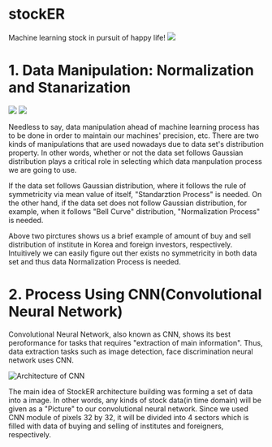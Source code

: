 # stockER
Machine learning stock in pursuit of happy life! 
![](https://image.shutterstock.com/image-illustration/financial-stock-market-graph-illustration-260nw-1043606782.jpg)

# 1. Data Manipulation: Normalization and Stanarization

![](https://github.com/mckim2020/Pictures/blob/master/forn_distribution.jpg)
![](https://github.com/mckim2020/Pictures/blob/master/inst_distribution.jpg)

Needless to say, data manipulation ahead of machine learning process has to be done in order to maintain our machines' precision, etc. There are two kinds of manipulations that are used nowadays due to data set's distribution property. In other words, whether or not the data set follows Gaussian distribution plays a critical role in selecting which data manpulation process we are going to use. 

If the data set follows Gaussian distribution, where it follows the rule of symmetricity via mean value of itself, "Standarztion Process" is needed. 
On the other hand, if the data set does not follow Gaussian distribution, for example, when it follows "Bell Curve" distribution, "Normalization Process" is needed.

Above two pirctures shows us a brief example of amount of buy and sell distribution of institute in Korea and foreign investors, respectively. Intuitively we can easily figure out ther exists no symmetricity in both data set and thus data Normalization Process is needed. 

# 2. Process Using CNN(Convolutional Neural Network) 

Convolutional Neural Network, also known as CNN, shows its best peroformance for tasks that requires "extraction of main information". Thus, data extraction tasks such as image detection, face discrimination neural network uses CNN. 

![Architecture of CNN](https://github.com/mckim2020/Pictures/blob/master/CNN.jpeg)

The main idea of StockER architecture building was forming a set of data into a image. In other words, any kinds of stock data(in time domain) will be given as a "Picture" to our convolutional neural network. Since we used CNN module of pixels 32 by 32, it will be divided into 4 sectors which is filled with data of  buying and selling of institutes and foreigners, respectively. 

